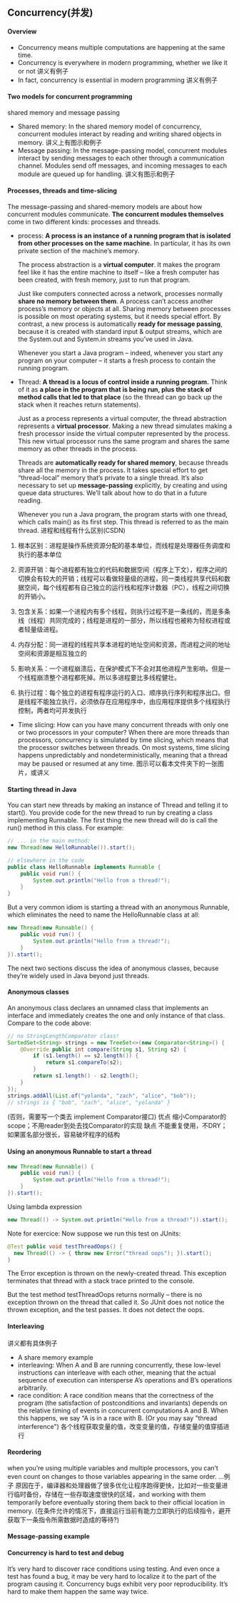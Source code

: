 ## Concurrency(并发)
#### Overview
* Concurrency means multiple computations are happening at the same time.
* Concurrency is everywhere in modern programming, whether we like it or not
    讲义有例子
* In fact, concurrency is essential in modern programming
    讲义有例子
#### Two models for concurrent programming
shared memory and message passing
* Shared memory:  In the shared memory model of concurrency, concurrent modules interact by reading and writing shared objects in memory.
    讲义上有图示和例子
* Message passing: In the message-passing model, concurrent modules interact by sending messages to each other through a communication channel. Modules send off messages, and incoming messages to each module are queued up for handling.
    讲义有图示和例子

#### Processes, threads and time-slicing
The message-passing and shared-memory models are about how concurrent modules communicate. **The concurrent modules themselves** come in two different kinds: processes and threads.
* process: 
    **A process is an instance of a running program that is isolated from other processes on the same machine.** In particular, it has its own private section of the machine’s memory.

    The process abstraction is a **virtual computer**. It makes the program feel like it has the entire machine to itself – like a fresh computer has been created, with fresh memory, just to run that program.

    Just like computers connected across a network, processes normally **share no memory between them**. A process can’t access another process’s memory or objects at all. Sharing memory between processes is possible on most operating systems, but it needs special effort. By contrast, a new process is automatically **ready for message passing**, because it is created with standard input & output streams, which are the System.out and System.in streams you’ve used in Java.

    Whenever you start a Java program – indeed, whenever you start any program on your computer – it starts a fresh process to contain the running program.
* Thread: 
    **A thread is a locus of control inside a running program.** Think of it as **a place in the program that is being run, plus the stack of method calls that led to that place** (so the thread can go back up the stack when it reaches return statements).

    Just as a process represents a virtual computer, the thread abstraction represents a **virtual processor**. Making a new thread simulates making a fresh processor inside the virtual computer represented by the process. This new virtual processor runs the same program and shares the same memory as other threads in the process.

    Threads are **automatically ready for shared memory**, because threads share all the memory in the process. It takes special effort to get “thread-local” memory that’s private to a single thread. It’s also necessary to set up **message-passing** explicitly, by creating and using queue data structures. We’ll talk about how to do that in a future reading.

    Whenever you run a Java program, the program starts with one thread, which calls main() as its first step. This thread is referred to as the main thread.
进程和线程有什么区别(CSDN)
1. 根本区别：进程是操作系统资源分配的基本单位，而线程是处理器任务调度和执行的基本单位

2. 资源开销：每个进程都有独立的代码和数据空间（程序上下文），程序之间的切换会有较大的开销；线程可以看做轻量级的进程，同一类线程共享代码和数据空间，每个线程都有自己独立的运行栈和程序计数器（PC），线程之间切换的开销小。

3. 包含关系：如果一个进程内有多个线程，则执行过程不是一条线的，而是多条线（线程）共同完成的；线程是进程的一部分，所以线程也被称为轻权进程或者轻量级进程。

4. 内存分配：同一进程的线程共享本进程的地址空间和资源，而进程之间的地址空间和资源是相互独立的

5. 影响关系：一个进程崩溃后，在保护模式下不会对其他进程产生影响，但是一个线程崩溃整个进程都死掉。所以多进程要比多线程健壮。

6. 执行过程：每个独立的进程有程序运行的入口、顺序执行序列和程序出口。但是线程不能独立执行，必须依存在应用程序中，由应用程序提供多个线程执行控制，两者均可并发执行
   
* Time slicing: 
    How can you have many concurrent threads with only one or two processors in your computer? When there are more threads than processors, concurrency is simulated by time slicing, which means that the processor switches between threads. 
    On most systems, time slicing happens unpredictably and nondeterministically, meaning that a thread may be paused or resumed at any time.
    图示可以看本文件夹下的一张图片，或讲义

#### Starting thread in Java
You can start new threads by making an instance of Thread and telling it to start(). You provide code for the new thread to run by creating a class implementing Runnable. The first thing the new thread will do is call the run() method in this class. For example:
```java
// ... in the main method:
new Thread(new HelloRunnable()).start();

// elsewhere in the code
public class HelloRunnable implements Runnable {
    public void run() {
        System.out.println("Hello from a thread!");
    }
}
```
But a very common idiom is starting a thread with an anonymous Runnable, which eliminates the need to name the HelloRunnable class at all:
```java
new Thread(new Runnable() {
    public void run() {
        System.out.println("Hello from a thread!");
    }
}).start();
```
The next two sections discuss the idea of anonymous classes, because they’re widely used in Java beyond just threads.
#### Anonymous classes  
An anonymous class declares an unnamed class that implements an interface and immediately creates the one and only instance of that class. Compare to the code above:
```java
// no StringLengthComparator class!
SortedSet<String> strings = new TreeSet<>(new Comparator<String>() {
    @Override public int compare(String s1, String s2) {
        if (s1.length() == s2.length()) {
            return s1.compareTo(s2);
        }
        return s1.length() - s2.length();
    }
});
strings.addAll(List.of("yolanda", "zach", "alice", "bob"));
// strings is { "bob", "zach", "alice", "yolanda" }
```
(否则，需要写一个类去 implement Comparator接口)
优点 缩小Comparator的scope；不用reader到处去找Comparator的实现
缺点 不能重复使用，不DRY；如果匿名部分很长，容易破坏程序的结构

#### Using an anonymous Runnable to start a thread
```java
new Thread(new Runnable() {
    public void run() {
        System.out.println("Hello from a thread!");
    }
}).start();
```
Using lambda expression
```java
new Thread(() -> System.out.println("Hello from a thread!")).start();
```

Note for exercice:
Now suppose we run this test on JUnits:
```java
@Test public void testThreadOops() {
  new Thread(() -> { throw new Error("thread oops"); }).start();
}
```
The Error exception is thrown on the newly-created thread. This exception terminates that thread with a stack trace printed to the console.

But the test method testThreadOops returns normally – there is no exception thrown on the thread that called it. So JUnit does not notice the thrown exception, and the test passes. It does not detect the oops.

#### Interleaving
讲义都有具体例子
* A share memory example
* interleaving: When A and B are running concurrently, these low-level instructions can interleave with each other, meaning that the actual sequence of execution can intersperse A’s operations and B’s operations arbitrarily. 
* race condition:  A race condition means that the correctness of the program (the satisfaction of postconditions and invariants) depends on the relative timing of events in concurrent computations A and B. When this happens, we say “A is in a race with B. (Or you may say "thread interference")
各个线程获取变量的值，改变变量的值，存储变量的值穿插进行
#### Reordering
when you’re using multiple variables and multiple processors, you can’t even count on changes to those variables appearing in the same order.
...例子
原因在于，编译器和处理器做了很多优化让程序跑得更快，比如对一些变量进行临时备份，存储在一些存取速度很快的区域，and working with them temporarily before eventually storing them back to their official location in memory.
(在条件允许的情况下，直接运行当前有能力立即执行的后续指令，避开获取下一条指令所需数据时造成的等待?)
#### Message-passing example
#### Concurrency is hard to test and debug 
It’s very hard to discover race conditions using testing. And even once a test has found a bug, it may be very hard to localize it to the part of the program causing it.
Concurrency bugs exhibit very poor reproducibility. It’s hard to make them happen the same way twice.